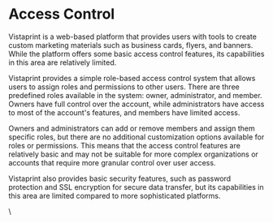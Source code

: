 # Access Control

Vistaprint is a web-based platform that provides users with tools to create custom marketing materials such as business cards, flyers, and banners. While the platform offers some basic access control features, its capabilities in this area are relatively limited.

Vistaprint provides a simple role-based access control system that allows users to assign roles and permissions to other users. There are three predefined roles available in the system: owner, administrator, and member. Owners have full control over the account, while administrators have access to most of the account's features, and members have limited access.

Owners and administrators can add or remove members and assign them specific roles, but there are no additional customization options available for roles or permissions. This means that the access control features are relatively basic and may not be suitable for more complex organizations or accounts that require more granular control over user access.

Vistaprint also provides basic security features, such as password protection and SSL encryption for secure data transfer, but its capabilities in this area are limited compared to more sophisticated platforms.

\
